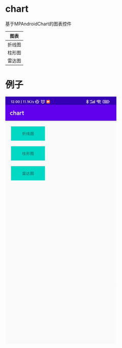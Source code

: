# chart
基于MPAndroidChart的图表控件

|图表|
|----|
|折线图|
|柱形图|
|雷达图|

# 例子
![](https://github.com/luod852456/chart/blob/master/chart.gif)
